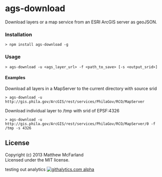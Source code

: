 # ags-download

Download layers or a map service from an ESRI ArcGIS server as geoJSON.

### Installation
 ``` 
 > npm install ags-download -g
 ```

### Usage
```
> ags-download -u <ags_layer_url> -f <path_to_save> [-s <output_srid>]
```
#### Examples

Download all layers in a MapServer to the current directory with source srid
```
> ags-download -u http://gis.phila.gov/ArcGIS/rest/services/PhilaGov/RCO/MapServer 
```

Download individual layer to /tmp with srid of EPSF:4326
```
> ags-download -u http://gis.phila.gov/ArcGIS/rest/services/PhilaGov/RCO/MapServer/0 -f /tmp -s 4326
```

## License
Copyright (c) 2013 Matthew McFarland  
Licensed under the MIT license.

testing out analytics
[![githalytics.com alpha](https://cruel-carlota.pagodabox.com/db66748bfffb87878207d610a8e2dc8e "githalytics.com")](http://githalytics.com/mmcfarland/ags-download)

